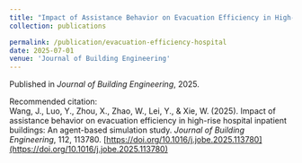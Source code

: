 ```yaml
---
title: "Impact of Assistance Behavior on Evacuation Efficiency in High-Rise Hospital Inpatient Buildings: An Agent-Based Simulation Study"
collection: publications

permalink: /publication/evacuation-efficiency-hospital
date: 2025-07-01
venue: 'Journal of Building Engineering'
---
```


Published in *Journal of Building Engineering*, 2025.  

Recommended citation:  
Wang, J., Luo, Y., Zhou, X., Zhao, W., Lei, Y., & Xie, W. (2025). Impact of assistance behavior on evacuation efficiency in high-rise hospital inpatient buildings: An agent-based simulation study. *Journal of Building Engineering*, 112, 113780. [https://doi.org/10.1016/j.jobe.2025.113780](https://doi.org/10.1016/j.jobe.2025.113780)
